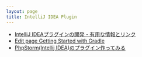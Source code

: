 ```yaml
---
layout: page
title: IntelliJ IDEA Plugin
---
```


* [IntelliJ IDEAプラグインの開発 - 有用な情報とリンク](http://d.hatena.ne.jp/fuzzhead/20120729/p1)
* [Edit page
Getting Started with Gradle](http://www.jetbrains.org/intellij/sdk/docs/tutorials/build_system/prerequisites.html)
* [PhpStorm(Intellij IDEA)のプラグイン作ってみる](https://techblog.gmo-ap.jp/2017/11/29/phpstormintellij-idea%E3%81%AE%E3%83%97%E3%83%A9%E3%82%B0%E3%82%A4%E3%83%B3%E4%BD%9C%E3%81%A3%E3%81%A6%E3%81%BF%E3%82%8B/)
